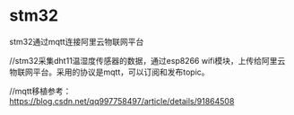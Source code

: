 # stm32
stm32通过mqtt连接阿里云物联网平台

//stm32采集dht11温湿度传感器的数据，通过esp8266 wifi模块，上传给阿里云物联网平台。采用的协议是mqtt，可以订阅和发布topic。

//mqtt移植参考：https://blog.csdn.net/qq997758497/article/details/91864508
